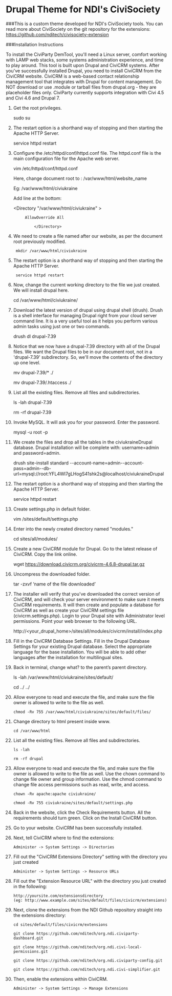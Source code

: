 # Drupal Theme for NDI's CiviSociety

###This is a custom theme developed for NDI's CiviSociety tools. You can read more about CiviSociety on the git repository for the extensions: https://github.com/nditech/civisociety-extension


###Installation Instructions

To install the CiviParty DemTool, you'll need a Linux server, comfort working with LAMP web stacks, some systems administration experience, and time to play around. This tool is built upon Drupal and CiviCRM systems. After you've successfully installed Drupal, you need to install CiviCRM from the CiviCRM website. CiviCRM is a web-based contact relationship management tool that integrates with Drupal for content management. Do NOT download or use .module or tarball files from drupal.org - they are placeholder files only. CiviParty currently supports integration with Civi 4.5 and Civi 4.6 and Drupal 7.

1. Get the root privileges.

    sudo su

2. The restart option is a shorthand way of stopping and then starting the Apache HTTP Server.

    service httpd restart

3. Configure the /etc/httpd/conf/httpd.conf file. The httpd.conf file is the main configuration file for the Apache web server.

    vim /etc/httpd/conf/httpd.conf

    Here, change document root to :  /var/www/html/website_name

    Eg: /var/www/html/civiukraine

    Add line at the bottom:

    <Directory "/var/www/html/civiukraine" >

            AllowOverride All

        		</Directory>

4. We need to create a file named after our website, as per the document root previously modified.

		mkdir /var/www/html/civiukraine

5. The restart option is a shorthand way of stopping and then starting the Apache HTTP Server.

		service httpd restart

6. Now, change the current working directory to the file we just created. We will install drupal here.

    cd /var/www/html/civiukraine/

7. Download the latest version of drupal using drupal shell (drush). Drush is a shell interface for managing Drupal right from your cloud server command line. It is a very useful tool as it helps you perform various admin tasks using just one or two commands.

    drush dl drupal-7.39

8. Notice that we now have a drupal-7.39 directory with all of the Drupal files. We want the Drupal files to be in our document root, not in a 'drupal-7.39' subdirectory. So, we'll move the contents of the directory up one level.

    mv drupal-7.39/* ./

    mv drupal-7.39/.htaccess ./

9. List all the existing files. Remove all files and subdirectories. 

    ls -lah drupal-7.39

    rm -rf drupal-7.39

10. Invoke MySQL. It will ask you for your password. Enter the password.

    mysql -u root -p 

11. We create the files and drop all the tables in the civiukraineDrupal database. Drupal installation will be complete with: username=admin and password=admin.

    drush site-install standard --account-name=admin--account-pass=admin--db-url=mysql://root:YFL4WI7gLHogS41shk2s@localhost/civiukraineDrupal

12. The restart option is a shorthand way of stopping and then starting the Apache HTTP Server.

    service httpd restart

13. Create settings.php in default folder.

    vim /sites/default/settings.php

14. Enter into the newly created directory named "modules."

    cd sites/all/modules/

15. Create a new CiviCRM module for Drupal. Go to the latest release of CiviCRM. Copy the link online. 

    wget https://download.civicrm.org/civicrm-4.6.8-drupal.tar.gz

16. Uncompress the downloaded folder.

    tar -zxvf ‘name of the file downloaded’

17. The installer will verify that you've downloaded the correct version of CiviCRM, and will check your server environment to make sure it meets CiviCRM requirements. It will then create and populate a database for CiviCRM as well as create your CiviCRM settings file (civicrm.settings.php). Login to your Drupal site with Administrator level permissions. Point your web browser to the following URL.

    http://<your_drupal_home>/sites/all/modules/civicrm/install/index.php

18. Fill in the CiviCRM Database Settings. Fill in the Drupal Database Settings for your existing Drupal database. Select the appropriate language for the base installation. You will be able to add other languages after the installation for multilingual sites. 

19. Back in terminal, change what? to the parent’s parent directory.

    ls -lah /var/www/html/civiukraine/sites/default/

    cd ../ ../

20. Allow everyone to read and execute the file, and make sure the file owner is allowed to write to the file as well.
 
 		chmod -Rv 755 /var/www/html/civiukraine/sites/default/files/

19. Change directory to html present inside www.

		cd /var/www/html

20. List all the existing files. Remove all files and subdirectories.

		ls -lah

		rm -rf drupal

21. Allow everyone to read and execute the file, and make sure the file owner is allowed to write to the file as well. Use the chown command to change file owner and group information. Use the chmod command to change file access permissions such as read, write, and access.

		chown -Rv apache:apache civiukraine/

		chmod -Rv 755 civiukraine/sites/default/settings.php


22. Back in the website, click the Check Requirements button. All the requirements should turn green. Click on the Install CiviCRM button.

23. Go to your website. CiviCRM has been successfully installed. 

24. Next, tell CiviCRM where to find the extensions:

		Administer -> System Settings -> Directories

25. Fill out the "CiviCRM Extensions Directory" setting with the directory you just created

		Administer -> System Settings -> Resource URLs

26. Fill out the "Extension Resource URL" with the directory you just created in the following: 

		http://yoursite.com/extensionsdirectory 
		(eg: http://www.example.com/sites/default/files/civicrm/extensions)

27. Next, clone the extensions from the NDI Github repository straight into the extensions directory:

		cd sites/default/files/civicrm/extensions

		git clone https://github.com/nditech/org.ndi.civiparty-dashboard.git
		
		git clone https://github.com/nditech/org.ndi.civi-local-permissions.git

		git clone https://github.com/nditech/org.ndi.civiparty-config.git

		git clone https://github.com/nditech/org.ndi.civi-simplifier.git

28. Then, enable the extensions within CiviCRM.

		Administer -> System Settings -> Manage Extensions

